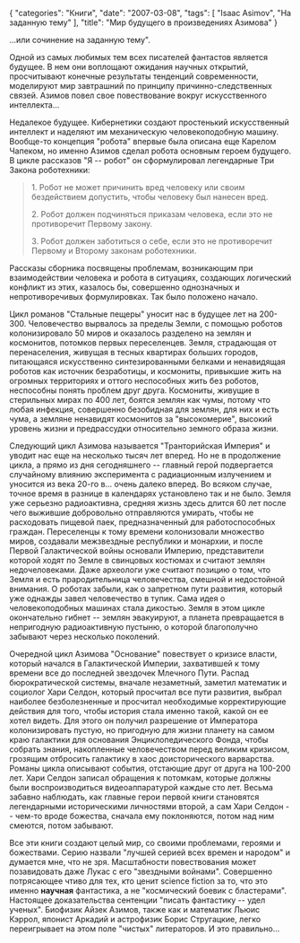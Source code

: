 {
   "categories": "Книги",
   "date": "2007-03-08",
   "tags": [
      "Isaac Asimov", "На заданную тему"
   ],
   "title": "Мир будущего в произведениях Азимова"
}

...или сочинение на заданную тему".

Одной из самых любимых тем всех писателей фантастов является будущее. В нем они воплощают ожидания научных открытий, просчитывают конечные результаты тенденций современности, моделируют мир завтрашний по принципу причинно-следственных связей. Азимов повел свое повествование вокруг искусственного интеллекта...

Недалекое будущее. Кибернетики создают простенький искусственный интеллект и наделяют им механическую человекоподобную машину. Вообще-то концепция "робота" впервые была описана еще Карелом Чапеком, но именно Азимов сделал робота основным героем будущего. В цикле рассказов "Я -- робот" он сформулировал легендарные Три Закона роботехники:

> 1\. Робот не может причинить вред человеку или своим бездействием допустить, чтобы человеку был нанесен вред.
> 
> 2\. Робот должен подчиняться приказам человека, если это не противоречит Первому закону.
> 
> 3\. Робот должен заботиться о себе, если это не противоречит Первому и Второму законам роботехники.

Рассказы сборника посвящены проблемам, возникающим при взаимодействии человека и робота в ситуациях, создающих логический конфликт из этих, казалось бы, совершенно однозначных и непротиворечивых формулировках. Так было положено начало.

Цикл романов "Стальные пещеры" уносит нас в будущее лет на 200-300. Человечество вырвалось за пределы Земли, с помощью роботов колонизировало 50 миров и оказалось разделено на землян и космонитов, потомков первых переселенцев. Земля, страдающая от перенаселения, живущая в тесных квартирах больших городов, питающаяся искусственно синтезированными белками и ненавидящая роботов как источник безработицы, и космониты, привыкшие жить на огромных территориях и оттого неспособных жить без роботов, неспособны понять проблем друг друга. Космониты, живущие в стерильных мирах по 400 лет, боятся землян как чумы, потому что любая инфекция, совершенно безобидная для землян, для них и есть чума, а земляне ненавидят космонитов за "высокомерие", высокий уровень жизни и предрассудки относительно земного образа жизни.

Следующий цикл Азимова называется "Транторийская Империя" и уводит нас еще на несколько тысяч лет вперед. Но не в продолжение цикла, а прямо из дня сегодняшнего -- главный герой подвергается случайному влиянию эксперимента с радиационным излучением и уносится из века 20-го в... очень далеко вперед. Во всяком случае, точное время в разнице в календарях установлено так и не было. Земля уже серьезно радиоактивна, средняя жизнь здесь длится 60 лет после чего выжившие добровольно отправляются умирать, чтобы не расходовать пищевой паек, предназначенный для работоспособных граждан. Переселенцы к тому времени колонизовали множество миров, создавали межзвездные республики и монархии, и после Первой Галактической войны основали Империю, представители которой ходят по Земле в свинцовых костюмах и считают землян недочеловеками. Даже археологи уже считают позицию о том, что Земля и есть прародительница человечества, смешной и недостойной внимания. О роботах забыли, как о запретном пути развития, который уже однажды завел человечество в тупик. Сама идея о человекоподобных машинах стала дикостью. Земля в этом цикле окончательно гибнет -- землян эвакуируют, а планета превращается в непригодную радиоактивную пустыню, о которой благополучно забывают через несколько поколений.

Очередной цикл Азимова "Основание" повествует о кризисе власти, который начался в Галактической Империи, захватившей к тому времени все до последней звездочек Млечного Пути. Распад бюрократической системы, вначале незаметный, заметил математик и социолог Хари Селдон, который просчитал все пути развития, выбрал наиболее безболезненные и просчитал необходимые корректирующие действия для того, чтобы история стала именно такой, какой он ее хотел видеть. Для этого он получил разрешение от Императора колонизировать пустую, но пригодную для жизни планету на самом краю галактики для основания Энциклопедического Фонда, чтобы собрать знания, накопленные человечеством перед великим кризисом, грозящим отбросить галактику в хаос доисторического варварства. Романы цикла описывают события, отстающие друг от друга на 100-200 лет. Хари Селдон записал обращения к потомкам, которые должны были воспроизводиться видеоаппаратурой каждые сто лет. Весьма забавно наблюдать, как главные герои первой книги становятся легендарными историческими личностями второй, а сам Хари Селдон -- чем-то вроде божества, сначала ему поклоняются, потом над ним смеются, потом забывают.

Все эти книги создают целый мир, со своими проблемами, героями и божествами. Серию назвали "лучшей серией всех времен и народом" и думается мне, что не зря. Масштабности повествования может позавидовать даже Лукас с его "звездными войнами". Совершенно потрясающее чтиво для тех, кто ценит science fiction за то, что это именно **научная** фантастика, а не "космический боевик с бластерами". Настоящее доказательства сентенции "писать фантастику -- удел ученых". Биофизик Айзек Азимов, также как и математик Льюис Кэррол, японист Аркадий и астрофизик Борис Стругацкие, легко переигрывает на этом поле "чистых" литераторов. И это правильно...

